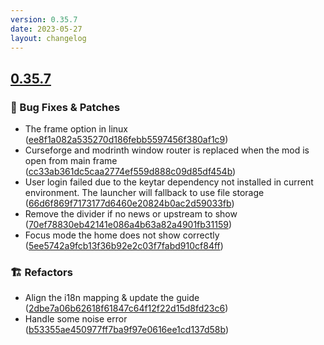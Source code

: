 ```yaml
---
version: 0.35.7
date: 2023-05-27
layout: changelog
---
```

## [0.35.7](#0.35.7)
### 🐛 Bug Fixes & Patches

- The frame option in linux ([ee8f1a082a535270d186febb5597456f380af1c9](https://github.com/Voxelum/x-minecraft-launcher/commit/ee8f1a082a535270d186febb5597456f380af1c9))
- Curseforge and modrinth window router is replaced when the mod is open from main frame ([cc33ab361dc5caa2774ef559d888c09d85df454b](https://github.com/Voxelum/x-minecraft-launcher/commit/cc33ab361dc5caa2774ef559d888c09d85df454b))
- User login failed due to the keytar dependency not installed in current environment. The launcher will fallback to use file storage ([66d6f869f7173177d6460e20824b0ac2d59033fb](https://github.com/Voxelum/x-minecraft-launcher/commit/66d6f869f7173177d6460e20824b0ac2d59033fb))
- Remove the divider if no news or upstream to show ([70ef78830eb42141e086a4b63a82a4901fb31159](https://github.com/Voxelum/x-minecraft-launcher/commit/70ef78830eb42141e086a4b63a82a4901fb31159))
- Focus mode the home does not show correctly ([5ee5742a9fcb13f36b92e2c03f7fabd910cf84ff](https://github.com/Voxelum/x-minecraft-launcher/commit/5ee5742a9fcb13f36b92e2c03f7fabd910cf84ff))
### 🏗️ Refactors

- Align the i18n mapping & update the guide ([2dbe7a06b62618f61847c64f12f22d15d8fd23c6](https://github.com/Voxelum/x-minecraft-launcher/commit/2dbe7a06b62618f61847c64f12f22d15d8fd23c6))
- Handle some noise error ([b53355ae450977ff7ba9f97e0616ee1cd137d58b](https://github.com/Voxelum/x-minecraft-launcher/commit/b53355ae450977ff7ba9f97e0616ee1cd137d58b))
